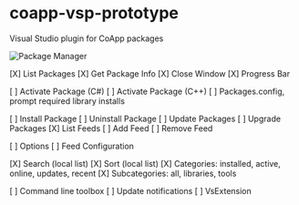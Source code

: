 coapp-vsp-prototype
===================

Visual Studio plugin for CoApp packages

![Package Manager](coapp-vsp-prototype/raw/master/pkgmgr.png)

[X] List Packages
[X] Get Package Info
[X] Close Window
[X] Progress Bar

[ ] Activate Package (C#)
[ ] Activate Package (C++)
[ ] Packages.config, prompt required library installs

[ ] Install Package
[ ] Uninstall Package
[ ] Update Packages
[ ] Upgrade Packages
[X] List Feeds
[ ] Add Feed
[ ] Remove Feed

[ ] Options
[ ] Feed Configuration

[X] Search (local list)
[X] Sort (local list)
[X] Categories: installed, active, online, updates, recent
[X] Subcategories: all, libraries, tools

[ ] Command line toolbox
[ ] Update notifications
[ ] VsExtension



